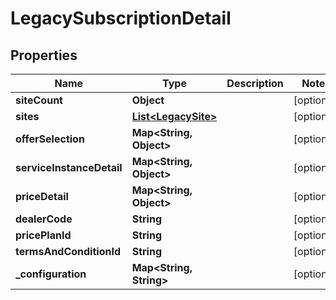 

# LegacySubscriptionDetail

## Properties

Name | Type | Description | Notes
------------ | ------------- | ------------- | -------------
**siteCount** | **Object** |  |  [optional]
**sites** | [**List&lt;LegacySite&gt;**](LegacySite.md) |  |  [optional]
**offerSelection** | **Map&lt;String, Object&gt;** |  |  [optional]
**serviceInstanceDetail** | **Map&lt;String, Object&gt;** |  |  [optional]
**priceDetail** | **Map&lt;String, Object&gt;** |  |  [optional]
**dealerCode** | **String** |  |  [optional]
**pricePlanId** | **String** |  |  [optional]
**termsAndConditionId** | **String** |  |  [optional]
**_configuration** | **Map&lt;String, String&gt;** |  |  [optional]



